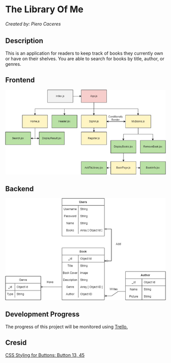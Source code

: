 # The Library Of Me
###### Created by: Piero Caceres

## Description

This is an application for readers to keep track of books they currently own or have on their shelves. You are able to search for books by title, author, or genres.

## Frontend

![The Library Of Me Component Hierarchy](./assets/Component_Hierarchy.jpg)

## Backend

![The Library of Me ERD](./assets/The_Library_Of_Me_ERD.jpg)

## Development Progress
The progress of this project will be monitored using [Trello.](https://trello.com/b/WrVjH1Kw/the-library-of-me)

## Cresid

[CSS Styling for Buttons: Button 13, 45](https://getcssscan.com/css-buttons-examples)